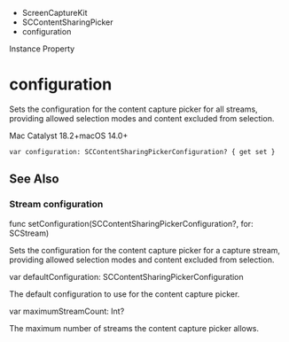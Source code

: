 

- ScreenCaptureKit
- SCContentSharingPicker
-  configuration 

Instance Property

# configuration

Sets the configuration for the content capture picker for all streams, providing allowed selection modes and content excluded from selection.

Mac Catalyst 18.2+macOS 14.0+

``` source
var configuration: SCContentSharingPickerConfiguration? { get set }
```

## See Also

### Stream configuration

func setConfiguration(SCContentSharingPickerConfiguration?, for: SCStream)

Sets the configuration for the content capture picker for a capture stream, providing allowed selection modes and content excluded from selection.

var defaultConfiguration: SCContentSharingPickerConfiguration

The default configuration to use for the content capture picker.

var maximumStreamCount: Int?

The maximum number of streams the content capture picker allows.

